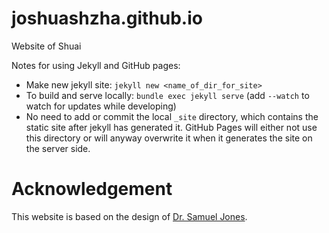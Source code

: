 # joshuashzha.github.io 
Website of Shuai

Notes for using Jekyll and GitHub pages:

* Make new jekyll site: `jekyll new <name_of_dir_for_site>`
* To build and serve locally: `bundle exec jekyll serve` (add `--watch` to
watch for updates while developing)
* No need to add or commit the local `_site` directory, which contains
the static site after jekyll has generated it. GitHub Pages will either
not use this directory or will anyway overwrite it when it generates
the site on the server side.

# Acknowledgement
This website is based on the design of [Dr. Samuel Jones](https://swjones.github.io).
